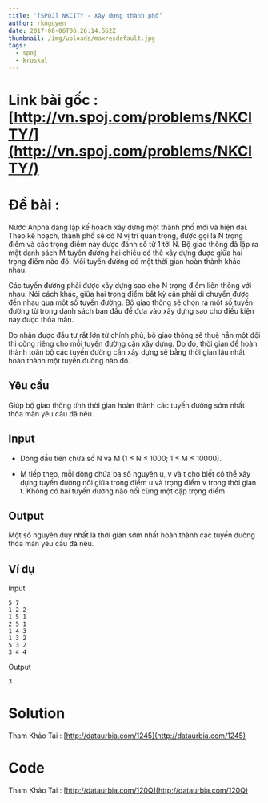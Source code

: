 ```yaml
---
title: '[SPOJ] NKCITY - Xây dựng thành phố'
author: rknguyen
date: 2017-08-06T06:26:14.562Z
thumbnail: /img/uploads/maxresdefault.jpg
tags:
  - spoj
  - kruskal
---
```

# Link bài gốc : [http://vn.spoj.com/problems/NKCITY/](http://vn.spoj.com/problems/NKCITY/)
# Đề bài :
Nước Anpha đang lập kế hoạch xây dựng một thành phố mới và hiện đại. 
Theo kế hoạch, thành phố sẽ có N vị trí quan trọng, được gọi là N trọng 
điểm và các trọng điểm này được đánh số từ 1 tới N. Bộ giao thông đã lập
 ra một danh sách M tuyến đường hai chiều có thể xây dựng được giữa hai 
trọng điểm nào đó. Mỗi tuyến đường có một thời gian hoàn thành khác 
nhau.

Các tuyến đường phải được xây dựng sao cho N trọng điểm liên thông 
với nhau. Nói cách khác, giữa hai trọng điểm bất kỳ cần phải di chuyển 
được đến nhau qua một số tuyến đường. Bộ giao thông sẽ chọn ra một số 
tuyến đường từ trong danh sách ban đầu để đưa vào xây dựng sao cho điều 
kiện này được thỏa mãn.

Do nhận được đầu tư rất lớn từ chính phủ, bộ giao thông sẽ thuê hẳn 
một đội thi công riêng cho mỗi tuyến đường cần xây dựng. Do đó, thời 
gian để hoàn thành toàn bộ các tuyến đường cần xây dựng sẽ bằng thời 
gian lâu nhất hoàn thành một tuyến đường nào đó.

## Yêu cầu
Giúp bộ giao thông tính thời gian hoàn thành các tuyến đường sớm nhất thỏa mãn yêu cầu đã nêu.

## Input
* Dòng đầu tiên chứa số N và M \(1 ≤ N ≤ 1000; 1 ≤ M ≤ 10000\).

* M tiếp theo, mỗi dòng chứa ba số nguyên u, v và t cho biết có thể xây 
dựng tuyến đường nối giữa trọng điểm u và trọng điểm v trong thời gian 
t. Không có hai tuyến đường nào nối cùng một cặp trọng điểm.

## Output

Một số nguyên duy nhất là thời gian sớm nhất hoàn thành các tuyến đường thỏa mãn yêu cầu đã nêu.

## Ví dụ
Input
```
5 7
1 2 2
1 5 1
2 5 1
1 4 3
1 3 2
5 3 2
3 4 4
```
Output
```
3
```

# Solution
Tham Khảo Tại : [http://dataurbia.com/1245](http://dataurbia.com/1245)
# Code 
Tham Khảo Tại : [http://dataurbia.com/120Q](http://dataurbia.com/120Q)

